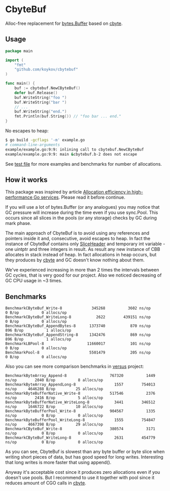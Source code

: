 # CbyteBuf

Alloc-free replacement for [bytes.Buffer](https://golang.org/pkg/bytes/#Buffer) based on [cbyte](https://github.com/koykov/cbyte).

## Usage

```go
package main

import (
	"fmt"
	"github.com/koykov/cbytebuf"
)

func main() {
	buf := cbytebuf.NewCByteBuf()
	defer buf.Release()
	buf.WriteString("foo ")
	buf.WriteString("bar ")
	// ...
	buf.WriteString("end.")
	fmt.Println(buf.String()) // "foo bar ... end."
}
```

No escapes to heap:

```bash
$ go build -gcflags '-m' example.go 
# command-line-arguments
example/example.go:9:9: inlining call to cbytebuf.NewCByteBuf
example/example.go:9:9: main &cbytebuf.b·2 does not escape
```

See [test file](https://github.com/koykov/cbytebuf/blob/master/cbytebuf_test.go) for more examples and benchmarks for number of allocations.

## How it works

This package was inspired by article [Allocation efficiency in high-performance Go services](https://segment.com/blog/allocation-efficiency-in-high-performance-go-services/).
Please read it before continue.

If you will use a lot of bytes.Buffer (or any analogues) you may notice that GC pressure will increase during the time
even if you use sync.Pool. This occurs since all slices in the pools (or any storage) checks by GC during mark phase.

The main approach of CbyteBuf is to avoid using any references and pointers inside it and, consecutive, avoid escapes to heap.
In fact the instance of CbyteBuf contains only [SliceHeader](https://golang.org/pkg/reflect/#SliceHeader) and temporary int variable - one uintptr and three integers in result.
As result any new instance of CBB allocates in stack instead of heap.
In fact allocations in heap occurs, but they produces by [cbyte](https://github.com/koykov/cbyte) and GC doesn't know nothing about them.

We've experienced increasing in more than 2 times the intervals between GC cycles, that is very good for our project. Also we noticed decreasing of GC CPU usage in ~3 times.

## Benchmarks

```
BenchmarkCByteBuf_Write-8          	  345268	      3602 ns/op	       0 B/op	       0 allocs/op
BenchmarkCByteBuf_WriteLong-8      	    2622	    439151 ns/op	       0 B/op	       0 allocs/op
BenchmarkCByteBuf_AppendBytes-8    	 1373740	       870 ns/op	     896 B/op	       1 allocs/op
BenchmarkCByteBuf_AppendString-8   	 1342476	       869 ns/op	     896 B/op	       1 allocs/op
BenchmarkLBPool-8                  	11660017	       101 ns/op	       0 B/op	       0 allocs/op
BenchmarkPool-8                    	 5501479	       205 ns/op	       0 B/op	       0 allocs/op
```

Also you can see more comparison benchmarks in [versus](https://github.com/koykov/versus/tree/master/cbytebuf) project:
```
BenchmarkByteArray_Append-8             	  767320	      1449 ns/op	    2040 B/op	       8 allocs/op
BenchmarkByteArray_AppendLong-8         	    1557	    754013 ns/op	 4646288 B/op	      25 allocs/op
BenchmarkByteBufferNative_Write-8       	  517546	      2376 ns/op	    2416 B/op	       5 allocs/op
BenchmarkByteBufferNative_WriteLong-8   	    3441	    346512 ns/op	 1646722 B/op	      10 allocs/op
BenchmarkByteBufferPool_Write-8         	  904567	      1335 ns/op	       0 B/op	       0 allocs/op
BenchmarkByteBufferPool_WriteLong-8     	    1555	    754847 ns/op	 4667398 B/op	      29 allocs/op
BenchmarkCByteBuf_Write-8               	  380574	      3171 ns/op	       0 B/op	       0 allocs/op
BenchmarkCByteBuf_WriteLong-8           	    2631	    454779 ns/op	       0 B/op	       0 allocs/op
```

As you can see, CbyteBuf is slowest than any byte buffer or byte slice when writing short pieces of data, but has good speed for long writes.
Interesting that long writes is more faster that using append().

Anyway it's acceptable cost since it produces zero allocations even if you doesn't use pools. But I recommend to use it together with pool since it reduces amount of CGO calls in [cbyte](https://github.com/koykov/cbyte).
